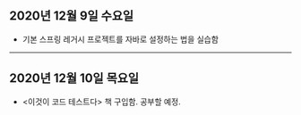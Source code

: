 ## 2020년 12월 9일 수요일
* 기본 스프링 레거시 프로젝트를 자바로 설정하는 법을 실습함
---
## 2020년 12월 10일 목요일
* <이것이 코드 테스트다> 책 구입함. 공부할 예정.
